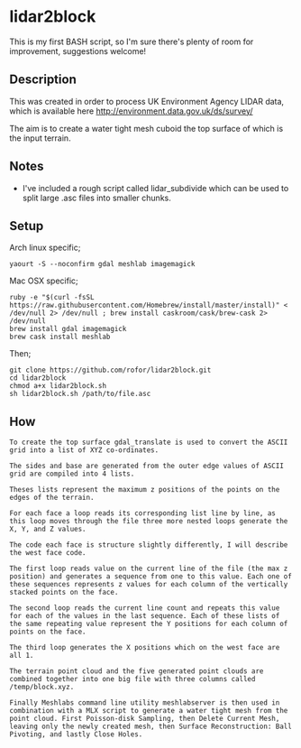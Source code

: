

# lidar2block

This is my first BASH script, so I'm sure there's plenty of room for improvement, suggestions welcome!

## Description

This was created in order to process UK Environment Agency LIDAR data, which is available here http://environment.data.gov.uk/ds/survey/

The aim is to create a water tight mesh cuboid the top surface of which is the input terrain.

## Notes

* I've included a rough script called lidar_subdivide which can be used to split large .asc files into smaller chunks.

## Setup

Arch linux specific;

    yaourt -S --noconfirm gdal meshlab imagemagick

Mac OSX specific;

    ruby -e "$(curl -fsSL https://raw.githubusercontent.com/Homebrew/install/master/install)" < /dev/null 2> /dev/null ; brew install caskroom/cask/brew-cask 2> /dev/null
    brew install gdal imagemagick
    brew cask install meshlab

Then;

    git clone https://github.com/rofor/lidar2block.git
    cd lidar2block
    chmod a+x lidar2block.sh
    sh lidar2block.sh /path/to/file.asc

## How

    To create the top surface gdal_translate is used to convert the ASCII grid into a list of XYZ co-ordinates.

    The sides and base are generated from the outer edge values of ASCII grid are compiled into 4 lists.

    Theses lists represent the maximum z positions of the points on the edges of the terrain.

    For each face a loop reads its corresponding list line by line, as this loop moves through the file three more nested loops generate the X, Y, and Z values.

    The code each face is structure slightly differently, I will describe the west face code.

    The first loop reads value on the current line of the file (the max z position) and generates a sequence from one to this value. Each one of these sequences represents z values for each column of the vertically stacked points on the face.

    The second loop reads the current line count and repeats this value for each of the values in the last sequence. Each of these lists of the same repeating value represent the Y positions for each column of points on the face.

    The third loop generates the X positions which on the west face are all 1.

    The terrain point cloud and the five generated point clouds are combined together into one big file with three columns called /temp/block.xyz.

    Finally Meshlabs command line utility meshlabserver is then used in combination with a MLX script to generate a water tight mesh from the point cloud. First Poisson-disk Sampling, then Delete Current Mesh, leaving only the newly created mesh, then Surface Reconstruction: Ball Pivoting, and lastly Close Holes.
